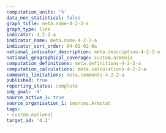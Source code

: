 ```yaml
---
computation_units: '%'
data_non_statistical: false
graph_title: meta.name-4-2-2-a
graph_type: line
indicator: 4.2.2.a
indicator_name: meta.name-4-2-2-a
indicator_sort_order: 04-02-02-0a
national_indicator_description: meta.description-4-2-2-a
national_geographical_coverage: custom.armenia
computation_definitions: meta.definitions-4-2-2-a
computation_calculations: meta.calculations-4-2-2-a
comments_limitations: meta.comments-4-2-2-a
published: true
reporting_status: complete
sdg_goal: '4'
source_active_1: true
source_organisation_1: sources.Armstat
tags:
- custom.national
target_id: '4.2'
---
```


